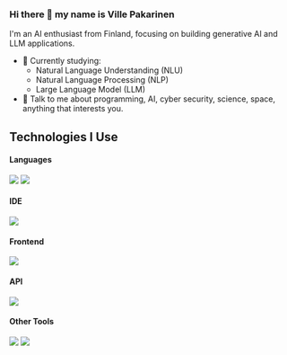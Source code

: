 ### Hi there 👋 my name is Ville Pakarinen

I'm an AI enthusiast from Finland, focusing on building generative AI and LLM applications.

- 🔭 Currently studying:
	- Natural Language Understanding (NLU) 
	- Natural Language Processing (NLP)
 	- Large Language Model (LLM)
- 💬 Talk to me about programming, AI, cyber security, science, space, anything that interests you.

## Technologies I Use

<h4> Languages </h4>
<span> 
  <img src="https://img.shields.io/badge/Python-ffde57?style=for-the-badge&logo=python&logoColor=black">
  <img src="https://img.shields.io/badge/JavaScript-F7DF1E?style=for-the-badge&logo=javascript&logoColor=black">
</span>

<h4> IDE </h4>
<span>
  <img src="https://img.shields.io/badge/Visual_Studio_Code-0078D4?style=for-the-badge&logo=visual%20studio%20code&logoColor=white">
</span>

<h4> Frontend </h4>
<span>
  <img src="https://img.shields.io/badge/Next.JS-000?style=for-the-badge&logo=next.js&logoColor=white">
</span>

<h4> API </h4>
<span>
  <img src="https://img.shields.io/badge/FastAPI-049688?style=for-the-badge&logo=fastapi&logoColor=white">
</span>

<h4> Other Tools </h4>
<span>
  <img src="https://img.shields.io/badge/Git-f34f29?style=for-the-badge&logo=git&logoColor=white">
  <img src="https://img.shields.io/badge/Github-424242?style=for-the-badge&logo=github&logoColor=white">
</span>
